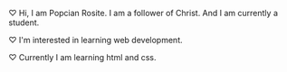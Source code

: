♡ Hi, I am Popcian Rosite. I am a follower of Christ. And I am currently     a student. 

♡ I'm interested in learning web development. 

♡ Currently I am learning html and css.

<!---
rosecian/rosecian is a ✨ special ✨ repository because its `README.md` (this file) appears on your GitHub profile.
You can click the Preview link to take a look at your changes.
--->
